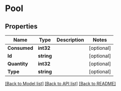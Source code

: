 # Pool

## Properties

Name | Type | Description | Notes
------------ | ------------- | ------------- | -------------
**Consumed** | **int32** |  | [optional] 
**Id** | **string** |  | [optional] 
**Quantity** | **int32** |  | [optional] 
**Type** | **string** |  | [optional] 

[[Back to Model list]](../README.md#documentation-for-models) [[Back to API list]](../README.md#documentation-for-api-endpoints) [[Back to README]](../README.md)


